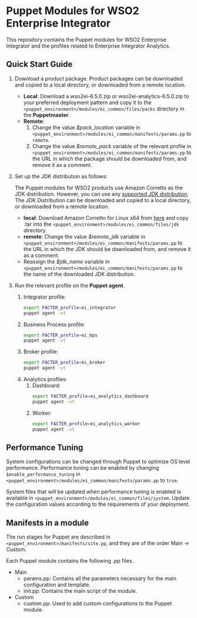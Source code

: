 # Puppet Modules for WSO2 Enterprise Integrator

This repository contains the Puppet modules for WSO2 Enterprise Integrator and the profiles related to Enterprise Integrator Analytics.

## Quick Start Guide
1. Download a product package. Product packages can be downloaded and copied to a local directory, or downloaded from a remote location.
   * **Local**: Download a wso2ei-6.5.0.zip or wso2ei-analytics-6.5.0.zip to your preferred deployment pattern and copy it to the `<puppet_environment>/modules/ei_common/files/packs` directory in the **Puppetmaster**.
   * **Remote**: 
       1. Change the value *$pack_location* variable in `<puppet_environment>/modules/ei_common/manifests/params.pp` to `remote`.
       2. Change the value *$remote_pack* variable of the relevant profile in `<puppet_environment>/modules/ei_common/manifests/params.pp` to the URL in which the package should be downloaded from, and remove it as a comment.

2. Set up the JDK distribution as follows:

    The Puppet modules for WSO2 products use Amazon Corretto as the JDK distribution. However, you can use any [supported JDK distribution](https://docs.wso2.com/display/compatibility/Tested+Operating+Systems+and+JDKs). The JDK Distribution can be downloaded and copied to a local directory, or downloaded from a remote location.
     * **local**: Download Amazon Corretto for Linux x64 from [here](https://docs.aws.amazon.com/corretto/latest/corretto-8-ug/downloads-list.html) and copy .tar into the `<puppet_environment>/modules/ei_common/files/jdk` directory.
     * **remote**: Change the value *$remote_jdk* variable in `<puppet_environment>/modules/ei_common/manifests/params.pp` to the URL in which the JDK should be downloaded from, and remove it as a comment.
     * Reassign the *$jdk_name* variable in `<puppet_environment>/modules/ei_common/manifests/params.pp` to the name of the downloaded JDK distribution.
     
3. Run the relevant profile on the **Puppet agent**.
    1. Integrator profile:
        ```bash
        export FACTER_profile=ei_integrator
        puppet agent -vt
        ```
    2. Business Process profile:
        ```bash
        export FACTER_profile=ei_bps
        puppet agent -vt
        ```
    3. Broker profile:
        ```bash
        export FACTER_profile=ei_broker
        puppet agent -vt
        ```
    4. Analytics profiles:
        1. Dashboard:
            ```bash
            export FACTER_profile=ei_analytics_dashboard
            puppet agent -vt
            ```
        2. Worker:
            ```bash
            export FACTER_profile=ei_analytics_worker
            puppet agent -vt
            ```
            
## Performance Tuning
System configurations can be changed through Puppet to optimize OS level performance. Performance tuning can be enabled by changing `$enable_performance_tuning` in `<puppet_environment>/modules/ei_common/manifests/params.pp` to `true`.

System files that will be updated when performance tuning is enabled is available in `<puppet_environment>/modules/ei_common/files/system`. Update the configuration values according to the requirements of your deployment.

## Manifests in a module
The run stages for Puppet are described in `<puppet_environment>/manifests/site.pp`, and they are of the order Main -> Custom.

Each Puppet module contains the following .pp files.
* Main
    * params.pp: Contains all the parameters necessary for the main configuration and template.
    * init.pp: Contains the main script of the module.
* Custom
    * custom.pp: Used to add custom configurations to the Puppet module.
    